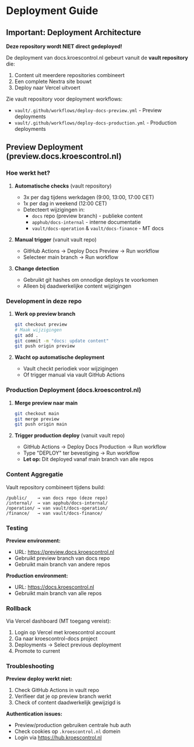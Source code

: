 # Deployment Guide

## Important: Deployment Architecture

**Deze repository wordt NIET direct gedeployed!**

De deployment van docs.kroescontrol.nl gebeurt vanuit de **vault repository** die:
1. Content uit meerdere repositories combineert
2. Een complete Nextra site bouwt
3. Deploy naar Vercel uitvoert

Zie vault repository voor deployment workflows:
- `vault/.github/workflows/deploy-docs-preview.yml` - Preview deployments
- `vault/.github/workflows/deploy-docs-production.yml` - Production deployments

## Preview Deployment (preview.docs.kroescontrol.nl)

### Hoe werkt het?

1. **Automatische checks** (vault repository)
   - 3x per dag tijdens werkdagen (9:00, 13:00, 17:00 CET)
   - 1x per dag in weekend (12:00 CET)
   - Detecteert wijzigingen in:
     - `docs` repo (preview branch) - publieke content
     - `apphub/docs-internal` - interne documentatie
     - `vault/docs-operation` & `vault/docs-finance` - MT docs

2. **Manual trigger** (vanuit vault repo)
   - GitHub Actions → Deploy Docs Preview → Run workflow
   - Selecteer main branch → Run workflow

3. **Change detection**
   - Gebruikt git hashes om onnodige deploys te voorkomen
   - Alleen bij daadwerkelijke content wijzigingen

### Development in deze repo

1. **Werk op preview branch**
   ```bash
   git checkout preview
   # Maak wijzigingen
   git add .
   git commit -m "docs: update content"
   git push origin preview
   ```

2. **Wacht op automatische deployment**
   - Vault checkt periodiek voor wijzigingen
   - Of trigger manual via vault GitHub Actions

### Production Deployment (docs.kroescontrol.nl)

1. **Merge preview naar main**
   ```bash
   git checkout main
   git merge preview
   git push origin main
   ```

2. **Trigger production deploy** (vanuit vault repo)
   - GitHub Actions → Deploy Docs Production → Run workflow
   - Type "DEPLOY" ter bevestiging → Run workflow
   - **Let op:** Dit deployed vanaf main branch van alle repos

### Content Aggregatie

Vault repository combineert tijdens build:
```
/public/    → van docs repo (deze repo)
/internal/  → van apphub/docs-internal/
/operation/ → van vault/docs-operation/
/finance/   → van vault/docs-finance/
```

### Testing

**Preview environment:**
- URL: https://preview.docs.kroescontrol.nl
- Gebruikt preview branch van docs repo
- Gebruikt main branch van andere repos

**Production environment:**
- URL: https://docs.kroescontrol.nl
- Gebruikt main branch van alle repos

### Rollback

Via Vercel dashboard (MT toegang vereist):
1. Login op Vercel met kroescontrol account
2. Ga naar kroescontrol-docs project
3. Deployments → Select previous deployment
4. Promote to current

### Troubleshooting

**Preview deploy werkt niet:**
1. Check GitHub Actions in vault repo
2. Verifieer dat je op preview branch werkt
3. Check of content daadwerkelijk gewijzigd is

**Authentication issues:**
- Preview/production gebruiken centrale hub auth
- Check cookies op `.kroescontrol.nl` domein
- Login via https://hub.kroescontrol.nl